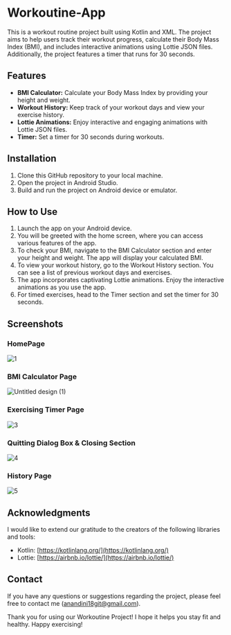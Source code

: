 # Workoutine-App

This is a workout routine project built using Kotlin and XML. The project aims to help users track their workout progress, calculate their Body Mass Index (BMI), and includes interactive animations using Lottie JSON files. Additionally, the project features a timer that runs for 30 seconds.

## Features

- **BMI Calculator:** Calculate your Body Mass Index by providing your height and weight.
- **Workout History:** Keep track of your workout days and view your exercise history.
- **Lottie Animations:** Enjoy interactive and engaging animations with Lottie JSON files.
- **Timer:** Set a timer for 30 seconds during workouts.

## Installation

1. Clone this GitHub repository to your local machine.
2. Open the project in Android Studio.
3. Build and run the project on Android device or emulator.

## How to Use

1. Launch the app on your Android device.
2. You will be greeted with the home screen, where you can access various features of the app.
3. To check your BMI, navigate to the BMI Calculator section and enter your height and weight. The app will display your calculated BMI.
4. To view your workout history, go to the Workout History section. You can see a list of previous workout days and exercises.
5. The app incorporates captivating Lottie animations. Enjoy the interactive animations as you use the app.
6. For timed exercises, head to the Timer section and set the timer for 30 seconds.

## Screenshots
### HomePage
![1](https://github.com/Anandini18/Workoutine-App/assets/88365547/dc2baf04-123d-4e1c-8a81-0fcdabab1336)

### BMI Calculator Page
![Untitled design (1)](https://github.com/Anandini18/Workoutine-App/assets/88365547/34ecf60a-65a0-477d-b24f-24da012c0cb3)





### Exercising Timer Page

![3](https://github.com/Anandini18/Workoutine-App/assets/88365547/bb23b733-2746-4751-964c-1b3bac14e6e9)

### Quitting Dialog Box & Closing Section 

![4](https://github.com/Anandini18/Workoutine-App/assets/88365547/9bd7ae19-047e-41f1-95a4-608cf0d05aff)

### History Page

![5](https://github.com/Anandini18/Workoutine-App/assets/88365547/8b143532-648f-46e4-904b-9d82aa3e569c)

## Acknowledgments

I would like to extend our gratitude to the creators of the following libraries and tools:

- Kotlin: [https://kotlinlang.org/](https://kotlinlang.org/)
- Lottie: [https://airbnb.io/lottie/](https://airbnb.io/lottie/)

## Contact

If you have any questions or suggestions regarding the project, please feel free to contact me (anandini18git@gmail.com).

Thank you for using our Workoutine Project! I hope it helps you stay fit and healthy. Happy exercising!

